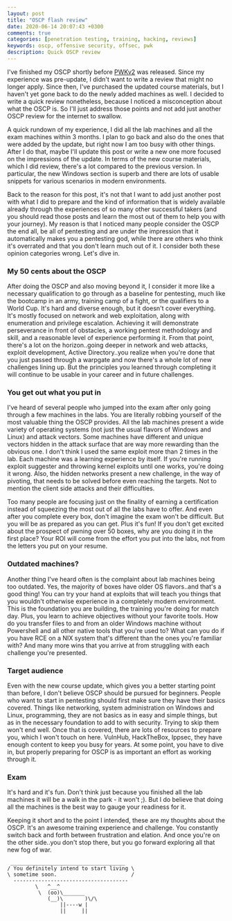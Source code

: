 ```yaml
---
layout: post
title: "OSCP flash review"
date: 2020-06-14 20:07:43 +0300
comments: true
categories: [penetration testing, training, hacking, reviews]
keywords: oscp, offensive security, offsec, pwk
description: Quick OSCP review
---
```


I've finished my OSCP shortly before [PWKv2](https://www.offensive-security.com/pwk-oscp/) was released. Since my experience was pre-update, I didn't want to write a review that might no longer apply. Since then, I've purchased the updated course materials, but I haven't yet gone back to do the newly added machines as well. I decided to write a quick review nonetheless, because I noticed a misconception about what the OSCP is. So I'll just address those points and not add just another OSCP review for the internet to swallow.

<!-- more -->

A quick rundown of my experience, I did all the lab machines and all the exam machines within 3 months. I plan to go back and also do the ones that were added by the update, but right now I am too busy with other things. After I do that, maybe I'll update this post or write a new one more focused on the impressions of the update. In terms of the new course materials, which I did review, there's a lot compared to the previous version. In particular, the new Windows section is superb and there are lots of usable snippets for various scenarios in modern environments.

Back to the reason for this post, it's not that I want to add just another post with what I did to prepare and the kind of information that is widely available already through the experiences of so many other successful takers (and you should read those posts and learn the most out of them to help you with your journey). My reason is that I noticed many people consider the OSCP the end all, be all of pentesting and are under the impression that it automatically makes you a pentesting god, while there are others who think it's overrated and that you don't learn much out of it. I consider both these opinion categories wrong. Let's dive in.

### My 50 cents about the OSCP

After doing the OSCP and also moving beyond it, I consider it more like a necessary qualification to go through as a baseline for pentesting, much like the bootcamp in an army, training camp of a fight, or the qualifiers to a World Cup. It's hard and diverse enough, but it doesn't cover everything. It's mostly focused on network and web exploitation, along with enumeration and privilege escalation. Achieving it will demonstrate perseverance in front of obstacles, a working pentest methodology and skill, and a reasonable level of experience performing it. From that point, there's a lot on the horizon..going deeper in network and web attacks, exploit development, Active Directory..you realize when you're done that you just passed through a warpgate and now there's a whole lot of new challenges lining up. But the principles you learned through completing it will continue to be usable in your career and in future challenges.

### You get out what you put in

I've heard of several people who jumped into the exam after only going through a few machines in the labs. You are literally robbing yourself of the most valuable thing the OSCP provides. All the lab machines present a wide variety of operating systems (not just the usual flavors of Windows and Linux) and attack vectors. Some machines have different and unique vectors hidden in the attack surface that are way more rewarding than the obvious one. I don't think I used the same exploit more than 2 times in the lab. Each machine was a learning experience by itself. If you're running exploit suggester and throwing kernel exploits until one works, you're doing it wrong. Also, the hidden networks present a new challenge, in the way of pivoting, that needs to be solved before even reaching the targets. Not to mention the client side attacks and their difficulties.

Too many people are focusing just on the finality of earning a certification instead of squeezing the most out of all the labs have to offer. And even after you complete every box, don't imagine the exam won't be difficult. But you will be as prepared as you can get. Plus it's fun! If you don't get excited about the prospect of pwning over 50 boxes, why are you doing it in the first place? Your ROI will come from the effort you put into the labs, not from the letters you put on your resume.


### Outdated machines?

Another thing I've heard often is the complaint about lab machines being too outdated. Yes, the majority of boxes have older OS flavors..and that's a good thing! You can try your hand at exploits that will teach you things that you wouldn't otherwise experience in a completely modern environment. This is the foundation you are building, the training you're doing for match day. Plus, you learn to achieve objectives without your favorite tools. How do you transfer files to and from an older Windows machine without Powershell and all other native tools that you're used to? What can you do if you have RCE on a NIX system that's different than the ones you're familiar with? And many more wins that you arrive at from struggling with each challenge you're presented.

### Target audience

Even with the new course update, which gives you a better starting point than before, I don't believe OSCP should be pursued for beginners. People who want to start in pentesting should first make sure they have their basics covered. Things like networking, system administration on Windows and Linux, programming, they are not basics as in easy and simple things, but as in the necessary foundation to add to with security. Trying to skip them won't end well. Once that is covered, there are lots of resources to prepare you, which I won't touch on here. VulnHub, HackTheBox, Ippsec, they have enough content to keep you busy for years. At some point, you have to dive in, but properly preparing for OSCP is as important an effort as working through it.


### Exam

It's hard and it's fun. Don't think just because you finished all the lab machines it will be a walk in the park - it won't ;). But I do believe that doing all the machines is the best way to gauge your readiness for it. 

Keeping it short and to the point I intended, these are my thoughts about the OSCP. It's an awesome training experience and challenge. You constantly switch back and forth between frustration and elation. And once you're on the other side..you don't stop there, but you go forward exploring all that new fog of war.

```
 _____________________________________
/ You definitely intend to start living \
\ sometime soon.                        /
  -------------------------------------
         \   ^__^ 
          \  (oo)\_______
             (__)\       )\/\
                 ||----w |
                 ||     ||
```


 
